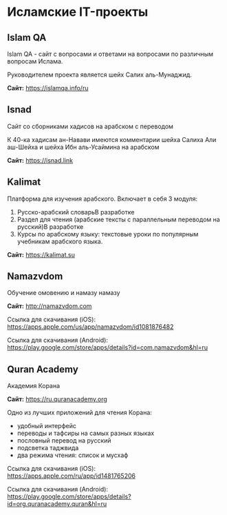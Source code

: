 # Исламские IT-проекты

## Islam QA

Islam QA - сайт с вопросами и ответами на вопросами по различным вопросам Ислама.

Руководителем проекта является  шейх Салих аль-Мунаджид.

**Сайт:** https://islamqa.info/ru

## Isnad

Сайт со сборниками хадисов на арабском с переводом

К 40-ка хадисам ан-Навави имеются комментарии шейха Салиха Али аш-Шейха и шейха Ибн аль-Усаймина на арабском

**Сайт:** https://isnad.link

## Kalimat

Платформа для изучения арабского. Включает в себя 3 модуля:

1. Русско-арабский словарьВ разработке
2. Раздел для чтения (арабские тексты с параллельным переводом на русский)В разработке
3. Курсы по арабскому языку: текстовые уроки по популярным учебникам арабского языка.

**Сайт:** https://kalimat.su

## Namazvdom

Обучение омовению и намазу намазу

**Сайт:** http://namazvdom.com

Ссылка для скачивания (iOS):
https://apps.apple.com/us/app/namazvdom/id1081876482

Ссылка для скачивания (Android):
https://play.google.com/store/apps/details?id=com.namazvdom&hl=ru

## Quran Academy

Академия Корана

**Сайт:** https://ru.quranacademy.org

Одно из лучших приложений для чтения Корана:
- удобный интерфейс
- переводы и тафсиры на самых разных языках
- пословный перевод на русский
- подсветка таджвида
- два режима чтения: список и мусхаф

Ссылка для скачивания (iOS):
https://apps.apple.com/ru/app/id1481765206

Ссылка для скачивания (Android):
https://play.google.com/store/apps/details?id=org.quranacademy.quran&hl=ru
